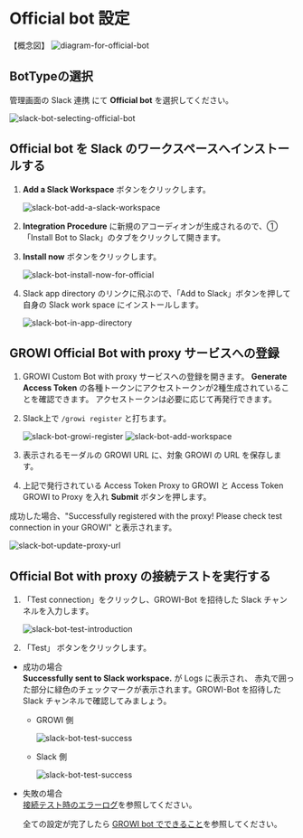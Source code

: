# Official bot 設定

【概念図】
<img :src="$withBase('/assets/images/slack-bot-outline-official.png')" alt="diagram-for-official-bot">


## BotTypeの選択

管理画面の Slack 連携 にて **Official bot** を選択してください。

<img :src="$withBase('/assets/images/slack-bot-selecting-official-bot.png')" alt="slack-bot-selecting-official-bot">

## Official bot を Slack のワークスペースへインストールする

1. **Add a Slack Workspace** ボタンをクリックします。

    <img  :src="$withBase('/assets/images/slack-bot-add-a-slack-workspace.png')" alt="slack-bot-add-a-slack-workspace">
1. **Integration Procedure** に新規のアコーディオンが生成されるので、①「Install Bot to Slack」のタブをクリックして開きます。
1. **Install now** ボタンをクリックします。

    <img  :src="$withBase('/assets/images/slack-bot-install-now-for-official.png')" alt="slack-bot-install-now-for-official">
1. Slack app directory のリンクに飛ぶので、「Add to Slack」ボタンを押して自身の Slack work space にインストールします。

    <img  :src="$withBase('/assets/images/slack-bot-in-app-directory.png')" alt="slack-bot-in-app-directory">

## GROWI Official Bot with proxy サービスへの登録

1. GROWI Custom Bot with proxy サービスへの登録を開きます。
  **Generate Access Token** の各種トークンにアクセストークンが2種生成されていることを確認できます。
  アクセストークンは必要に応じて再発行できます。
1. Slack上で `/growi register` と打ちます。

    <img  :src="$withBase('/assets/images/slack-bot-growi-register.png')" alt="slack-bot-growi-register">

    <img :src="$withBase('/assets/images/slack-bot-register-modal.png')" alt="slack-bot-add-workspace">
1. 表示されるモーダルの GROWI URL に、対象 GROWI の URL を保存します。
1. 上記で発行されている Access Token Proxy to GROWI と Access Token GROWI to Proxy を入れ
  **Submit** ボタンを押します。

  成功した場合、"Successfully registered with the proxy! Please check test connection in your GROWI" と表示されます。

   <img :src="$withBase('/assets/images/slack-bot-successfully-registered-with-proxy.png')" alt="slack-bot-update-proxy-url">

## Official Bot with proxy の接続テストを実行する

1. 「Test connection」をクリックし、GROWI-Bot を招待した Slack チャンネルを入力します。

    <img  :src="$withBase('/assets/images/slack-bot-test-introduction.png')" alt="slack-bot-test-introduction">
1. 「Test」 ボタンをクリックします。

- 成功の場合  
    **Successfully sent to Slack workspace.** が Logs に表示され、
    赤丸で囲った部分に緑色のチェックマークが表示されます。GROWI-Bot を招待した Slack チャンネルで確認してみましょう。
  - GROWI 側

      <img :src="$withBase('/assets/images/slack-bot-test-success.png')" alt="slack-bot-test-success">
  - Slack 側

      <img :src="$withBase('/assets/images/slack-bot-test-success-at-slack-app.png')" alt="slack-bot-test-success">

- 失敗の場合  
    [接続テスト時のエラーログ](/ja/admin-guide/management-cookbook/slack-integration/#接続テスト時のエラーログ)を参照してください。

  全ての設定が完了したら [GROWI bot でできること](/ja/admin-guide/management-cookbook/slack-integration/#growi-bot-でできること)を参照してください。
